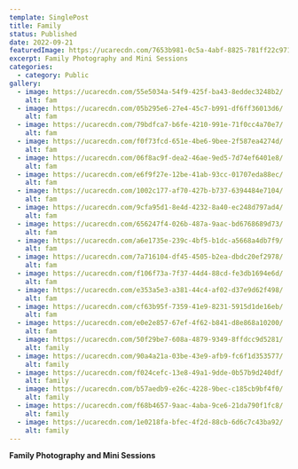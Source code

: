 ```yaml
---
template: SinglePost
title: Family
status: Published
date: 2022-09-21
featuredImage: https://ucarecdn.com/7653b981-0c5a-4abf-8825-781ff22c9719/
excerpt: Family Photography and Mini Sessions
categories:
  - category: Public
gallery:
  - image: https://ucarecdn.com/55e5034a-54f9-425f-ba43-8eddec3248b2/
    alt: fam
  - image: https://ucarecdn.com/05b295e6-27e4-45c7-b991-df6ff36013d6/
    alt: fam
  - image: https://ucarecdn.com/79bdfca7-b6fe-4210-991e-71f0cc4a70e7/
    alt: fam
  - image: https://ucarecdn.com/f0f73fcd-651e-4be6-9bee-2f587ea4274d/
    alt: fam
  - image: https://ucarecdn.com/06f8ac9f-dea2-46ae-9ed5-7d74ef6401e8/
    alt: fam
  - image: https://ucarecdn.com/e6f9f27e-12be-41ab-93cc-01707eda88ec/
    alt: fam
  - image: https://ucarecdn.com/1002c177-af70-427b-b737-6394484e7104/
    alt: fam
  - image: https://ucarecdn.com/9cfa95d1-8e4d-4232-8a40-ec248d797ad4/
    alt: fam
  - image: https://ucarecdn.com/656247f4-026b-487a-9aac-bd6768689d73/
    alt: fam
  - image: https://ucarecdn.com/a6e1735e-239c-4bf5-b1dc-a5668a4db7f9/
    alt: fam
  - image: https://ucarecdn.com/7a716104-df45-4505-b2ea-dbdc20ef2978/
    alt: fam
  - image: https://ucarecdn.com/f106f73a-7f37-44d4-88cd-fe3db1694e6d/
    alt: fam
  - image: https://ucarecdn.com/e353a5e3-a381-44c4-af02-d37e9d62f498/
    alt: fam
  - image: https://ucarecdn.com/cf63b95f-7359-41e9-8231-5915d1de16eb/
    alt: fam
  - image: https://ucarecdn.com/e0e2e857-67ef-4f62-b841-d8e868a10200/
    alt: fam
  - image: https://ucarecdn.com/50f29be7-608a-4879-9349-8ffdcc9d5281/
    alt: family
  - image: https://ucarecdn.com/90a4a21a-03be-43e9-afb9-fc6f1d353577/
    alt: family
  - image: https://ucarecdn.com/f024cefc-13e8-49a1-9dde-0b57b9d240df/
    alt: family
  - image: https://ucarecdn.com/b57aedb9-e26c-4228-9bec-c185cb9bf4f0/
    alt: family
  - image: https://ucarecdn.com/f68b4657-9aac-4aba-9ce6-21da790f1fc8/
    alt: family
  - image: https://ucarecdn.com/1e0218fa-bfec-4f2d-88cb-6d6c7c43ba92/
    alt: family
---
```

**F﻿amily Photography and Mini Sessions**